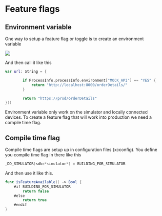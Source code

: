 # Feature flags

## Environment variable

One way to setup a feature flag or toggle is to create an environment variable

<img src="https://github.com/jrasmusson/ios-starter-kit/blob/master/howtos/images/environment-variable.png" />

And then call it like this

```swift
var url: String = {

        if ProcessInfo.processInfo.environment["MOCK_API"] == "YES" {
            return "http://localhost:8000/orderDetails/"
        }

        return "https://prod/orderDetails"
}()
```

Environment variable only work on the simulator and locally connected devices. To create a feature flag that will work into production we need a compile time flag.

## Compile time flag

Compile time flags are setup up in configuration files (xcconfig). You define you compile time flag in there like this

```swift
_DD_SIMULATOR[sdk=*simulator*] = BUILDING_FOR_SIMULATOR
```

And then use it like this.

```swift
func isFeatureAvailable() -> Bool {
    #if BUILDING_FOR_SIMULATOR
        return false
    #else
        return true
    #endif
}
```
